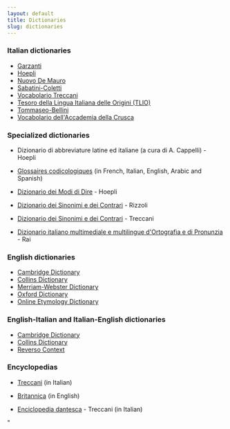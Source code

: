 ```yaml
---
layout: default
title: Dictionaries
slug: dictionaries
---
```




### Italian dictionaries
- <a href="http://www.garzantilinguistica.it/" style="font-weight: 395;" target="_blank">Garzanti</a>
-  <a href="http://dizionari.repubblica.it/italiano.php" style="font-weight: 395;" target="_blank">Hoepli</a> 
-  <a href="http://dizionario.internazionale.it/" style="font-weight: 395;" target="_blank">Nuovo De Mauro</a> 
-  <a href="http://dizionari.corriere.it/dizionario_italiano/" style="font-weight: 395;" target="_blank">Sabatini-Coletti</a>
-  <a href="http://www.treccani.it/vocabolario/" style="font-weight: 395;" target="_blank">Vocabolario Treccani</a>
-  <a href="http://tlio.ovi.cnr.it/TLIO/" style="font-weight: 395;" target="_blank">Tesoro della Lingua Italiana delle Origini (TLIO)</a>
-  <a href="http://www.tommaseobellini.it/#/" style="font-weight: 395;" target="_blank">Tommaseo-Bellini</a>
-  <a href="http://vocabolario.sns.it/html/index.html" style="font-weight: 395;" target="_blank">Vocabolario dell'Accademia della Crusca</a>



### Specialized dictionaries
- Dizionario di abbreviature latine ed italiane (a cura di A. Cappelli) - Hoepli

- <a href="http://codicologia.irht.cnrs.fr/" style="font-weight: 395;">Glossaires codicologiques</a> (in French, Italian, English, Arabic and Spanish)

- <a href="http://dizionari.corriere.it/dizionario-modi-di-dire/index.shtml" style="font-weight: 395;" target="_blank">Dizionario dei Modi di Dire</a> - Hoepli

- <a href="http://dizionari.corriere.it/dizionario_sinonimi_contrari/" style="font-weight: 395;" target="_blank">Dizionario dei Sinonimi e dei Contrari</a> - Rizzoli

- <a href="http://www.treccani.it/sinonimi/" style="font-weight: 395;" target="_blank">Dizionario dei Sinonimi e dei Contrari</a> - Treccani

- <a href="http://www.dizionario.rai.it/" target="_blank" style="font-weight: 395;">Dizionario italiano multimediale e multilingue d'Ortografia e di Pronunzia</a> - Rai 



### English dictionaries
- <a href="http://dictionary.cambridge.org/" target="_blank" style="font-weight: 395;">Cambridge Dictionary</a>
-  <a href="http://www.collinsdictionary.com/" target="_blank" style="font-weight: 395;">Collins Dictionary</a>
-  <a href="http://www.merriam-webster.com/" target="_blank" style="font-weight: 395;">Merriam-Webster Dictionary</a>
-  <a href="http://www.oxforddictionaries.com/it/" target="_blank" style="font-weight: 395;">Oxford Dictionary</a>
-  <a href="http://www.etymonline.com/" target="_blank" style="font-weight: 395;">Online Etymology Dictionary</a>



### English-Italian and Italian-English dictionaries
- <a href="https://dictionary.cambridge.org/us/dictionary/italian-english/" target="_blank" style="font-weight: 395;">Cambridge Dictionary</a>
-  <a href="https://www.collinsdictionary.com/dictionary/english-italian" target="_blank" style="font-weight: 395;">Collins Dictionary</a>
-  <a href="https://context.reverso.net/translation/italian-english/" target="_blank" style="font-weight: 395;">Reverso Context</a>



### Encyclopedias
- <a href="http://www.treccani.it/enciclopedia/" target="_blank" style="font-weight: 395;">Treccani</a> (in Italian)

- <a href="https://www.britannica.com/" target="_blank" style="font-weight: 395;">Britannica</a> (in English)

- <a href="http://www.treccani.it/enciclopedia/elenco-opere/Enciclopedia_Dantesca" target="_blank" style="font-weight: 395;">Enciclopedia dantesca</a> - Treccani (in Italian)

"

